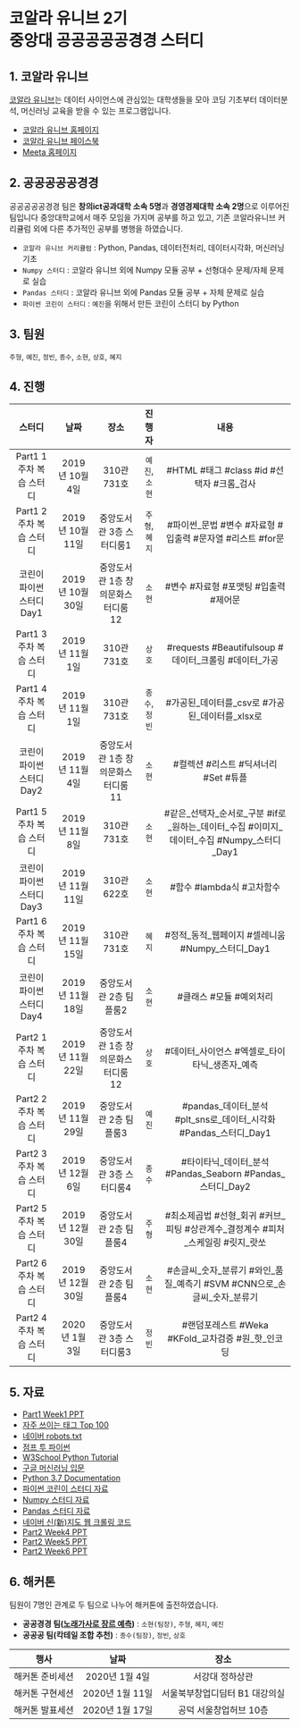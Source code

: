 # 코알라 유니브 2기 <br/>중앙대 공공공공공경경 스터디
## 1. 코알라 유니브
[코알라 유니브](https://coalastudy.com/p/%EC%BD%94%EC%95%8C%EB%9D%BC%EC%9C%A0%EB%8B%88%EB%B8%8C)는 데이터 사이언스에 관심있는 대학생들을 모아 코딩 기초부터 데이터분석, 머신러닝 교육을 받을 수 있는 프로그램입니다. 
* [코알라 유니브 홈페이지](https://coalastudy.com/)
* [코알라 유니브 페이스북](https://www.facebook.com/coalastudy/)
* [Meeta 홈페이지](https://meeta.io/)

## 2. 공공공공공경경
공공공공공경경 팀은 **창의ict공과대학 소속 5명**과 **경영경제대학 소속 2명**으로 이루어진 팀입니다 중앙대학교에서 매주 모임을 가지며 공부를 하고 있고, 기존 코알라유니브 커리큘럼 외에 다른 추가적인 공부를 병행을 하였습니다.
* `코알라 유니브 커리큘럼` : Python, Pandas, 데이터전처리, 데이터시각화, 머신러닝 기초
* `Numpy 스터디` : 코알라 유니브 외에 Numpy 모듈 공부 + 선형대수 문제/자체 문제로 실습
* `Pandas 스터디` : 코알라 유니브 외에 Pandas 모듈 공부 + 자체 문제로 실습
* `파이썬 코린이 스터디` : `예진`을 위해서 만든 코린이 스터디 by Python

## 3. 팀원
`주형`, `예진`, `정빈`, `종수`, `소현`, `상호`, `혜지`

## 4. 진행

|스터디|날짜|장소|진행자|내용|
|:---:|:---:|:---:|:---:|:---:|
|Part1 1주차 복습 스터디|2019년 10월 4일|310관 731호|`예진`,`소현`|#HTML #태그 #class #id #선택자 #크롬_검사|
|Part1 2주차 복습 스터디|2019년 10월 11일|중앙도서관 3층 스터디룸1|`주형`,`혜지`|#파이썬_문법 #변수 #자료형 #입출력 #문자열 #리스트 #for문|
|코린이 파이썬 스터디 Day1|2019년 10월 30일|중앙도서관 1층 창의문화스터디룸12|`소현`|#변수 #자료형 #포맷팅 #입출력 #제어문|
|Part1 3주차 복습 스터디|2019년 11월 1일|310관 731호|`상호`|#requests #Beautifulsoup #데이터_크롤링 #데이터_가공|
|Part1 4주차 복습 스터디|2019년 11월 1일|310관 731호|`종수`,`정빈`|#가공된_데이터를_csv로 #가공된_데이터를_xlsx로|
|코린이 파이썬 스터디 Day2|2019년 11월 4일|중앙도서관 1층 창의문화스터디룸11|`소현`|#컬렉션 #리스트 #딕셔너리 #Set #튜플|
|Part1 5주차 복습 스터디|2019년 11월 8일|310관 731호|`소현`|#같은_선택자_순서로_구분 #if로_원하는_데이터_수집 #이미지_데이터_수집 #Numpy_스터디_Day1|
|코린이 파이썬 스터디 Day3|2019년 11월 11일|310관 622호|`소현`|#함수 #lambda식 #고차함수|
|Part1 6주차 복습 스터디|2019년 11월 15일|310관 731호|`혜지`|#정적_동적_웹페이지 #셀레니움 #Numpy_스터디_Day1|
|코린이 파이썬 스터디 Day4|2019년 11월 18일|중앙도서관 2층 팀플룸2|`소현`|#클래스 #모듈 #예외처리|
|Part2 1주차 복습 스터디|2019년 11월 22일|중앙도서관 1층 창의문화스터디룸12|`상호`|#데이터_사이언스 #엑셀로_타이타닉_생존자_예측|
|Part2 2주차 복습 스터디|2019년 11월 29일|중앙도서관 2층 팀플룸3|`예진`|#pandas_데이터_분석 #plt_sns로_데이터_시각화 #Pandas_스터디_Day1|
|Part2 3주차 복습 스터디|2019년 12월 6일|중앙도서관 3층 스터디룸4|`종수`|#타이타닉_데이터_분석 #Pandas_Seaborn #Pandas_스터디_Day2|
|Part2 5주차 복습 스터디|2019년 12월 30일|중앙도서관 2층 팀플룸4|`주형`|#최소제곱법 #선형_회귀 #커브_피팅 #상관계수_결정계수 #피처_스케일링 #릿지_랏쏘|
|Part2 6주차 복습 스터디|2019년 12월 30일|중앙도서관 2층 팀플룸4|`소현`|#손글씨_숫자_분류기 #와인_품질_예측기 #SVM #CNN으로_손글씨_숫자_분류기|
|Part2 4주차 복습 스터디|2020년 1월 3일|중앙도서관 3층 스터디룸3|`정빈`|#랜덤포레스트 #Weka #KFold_교차검증 #원_핫_인코딩|

## 5. 자료
* [Part1 Week1 PPT](https://github.com/CoodingPenguin/coala-univ-2/blob/master/part1-data-crawling/week1/material/week1_part_3%2C4_sohyun.pdf)
* [자주 쓰이는 태그 Top 100](https://www.advancedwebranking.com/html/)
* [네이버 robots.txt](https://www.naver.com/robots.txt)
* [점프 투 파이썬](https://wikidocs.net/book/1)
* [W3School Python Tutorial](https://www.w3schools.com/python/default.asp)
* [구글 머신러닝 입문](https://developers.google.com/machine-learning/crash-course?hl=ko)
* [Python 3.7 Documentation](https://docs.python.org/ko/3.7/index.html)
* [파이썬 코린이 스터디 자료](https://github.com/CoodingPenguin/coala-univ-2/tree/master/python-beginner-study)
* [Numpy 스터디 자료](https://github.com/CoodingPenguin/coala-univ-2/tree/master/numpy-study)
* [Pandas 스터디 자료](https://github.com/CoodingPenguin/coala-univ-2/tree/master/pandas-study)
* [네이버 신(新)지도 웹 크롤링 코드](https://gist.github.com/IamGroooooot/9e682ad8d800db9a06d86954d0421e4b)
* [Part2 Week4 PPT](https://github.com/CoodingPenguin/coala-univ-2/tree/master/part2-data-science/week4/material)
* [Part2 Week5 PPT](https://github.com/CoodingPenguin/coala-univ-2/tree/master/part2-data-science/week5/material)
* [Part2 Week6 PPT](https://github.com/CoodingPenguin/coala-univ-2/tree/master/part2-data-science/week6/material)

## 6. 해커톤
팀원이 7명인 관계로 두 팀으로 나누어 해커톤에 출전하였습니다.
* **공공경경 팀([노래가사로 장르 예측](https://github.com/IamGroooooot/genres-classification-by-lyrics))** : `소현(팀장)`, `주형`, `혜지`, `예진`
* **공공공 팀(칵테일 조합 추천)** : `종수(팀장)`, `정빈`, `상호`

|행사|날짜|장소|
|:---:|:---:|:---:|
|해커톤 준비세션|2020년 1월 4일|서강대 정하상관|
|해커톤 구현세션|2020년 1월 11일|서울북부창업디딤터 B1 대강의실|
|해커톤 발표세션|2020년 1월 17일|공덕 서울창업허브 10층|
